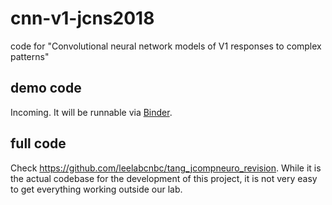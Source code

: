 # cnn-v1-jcns2018
code for "Convolutional neural network models of V1 responses to complex patterns"

## demo code

Incoming. It will be runnable via [Binder](https://mybinder.org/).

## full code

Check <https://github.com/leelabcnbc/tang_jcompneuro_revision>. While it is the actual codebase for the development of this project, it is not very easy to get everything working outside our lab.
